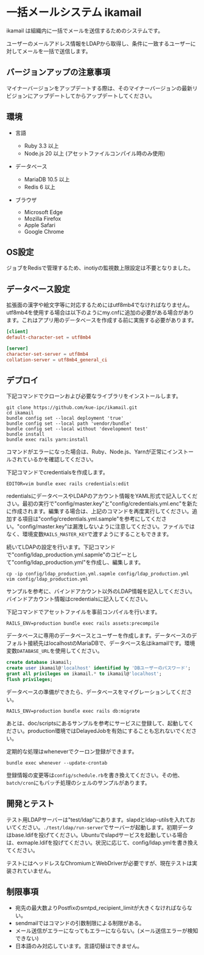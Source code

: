 # 一括メールシステム ikamail

ikamail は組織内に一括でメールを送信するためのシステムです。

ユーザーのメールアドレス情報をLDAPから取得し、条件に一致するユーザーに対してメールを一括で送信します。

## バージョンアップの注意事項

マイナーバージョンをアップデートする際は、そのマイナーバージョンの最新リビジョンにアップデートしてからアップデートしてください。

## 環境

* 言語
    * Ruby 3.3 以上
    * Node.js 20 以上 (アセットファイルコンパイル時のみ使用)

* データベース
    * MariaDB 10.5 以上
    * Redis 6 以上

* ブラウザ
    * Microsoft Edge
    * Mozilla Firefox
    * Apple Safari
    * Google Chrome

## OS設定

ジョブをRedisで管理するため、inotiyの監視数上限設定は不要となりました。

## データベース設定

拡張面の漢字や絵文字等に対応するためにはutf8mb4でなければなりません。utf8mb4を使用する場合は以下のようにmy.cnfに追加の必要がある場合があります。これはアプリ用のデータベースを作成する前に実施する必要があります。

```my.cnf
[client]
default-character-set = utf8mb4

[server]
character-set-server = utf8mb4
collation-server = utf8mb4_general_ci
```

## デプロイ

下記コマンドでクローンおよび必要なライブラリをインストールします。

```
git clone https://github.com/kue-ipc/ikamail.git
cd ikamail
bundle config set --local deployment 'true'
bundle config set --local path 'vendor/bundle'
bundle config set --local without 'development test'
bundle install
bundle exec rails yarn:install
```

コマンドがエラーになった場合は、Ruby、Node.js、Yarnが正常にインストールされているかを確認してください。

下記コマンドでcredentialsを作成します。

```
EDITOR=vim bundle exec rails credentials:edit
```

redentialsにデータベースやLDAPのアカウント情報をYAML形式で記入してください。最初の実行で"config/master.key"と"config/credentials.yml.enc"を新たに作成されます。編集する場合は、上記のコマンドを再度実行してください。追加する項目は"config/credentials.yml.sample"を参考にしてください。"config/master.key"は漏洩しないように注意してください。ファイルではなく、環境変数`RAILS_MASTER_KEY`で渡すようにすることもできます。

続いてLDAPの設定を行います。下記コマンドで"config/ldap_production.yml.sapmle"のコピーとして"config/ldap_production.yml"を作成し、編集します。

```
cp -ip config/ldap_production.yml.sapmle config/ldap_production.yml
vim config/ldap_production.yml
```

サンプルを参考に、バインドアカウント以外のLDAP情報を記入してください。バインドアカウント情報はcredentialsに記入してください。

下記コマンドでアセットファイルを事前コンパイルを行います。

```
RAILS_ENV=production bundle exec rails assets:precompile
```

データベースに専用のデータベースとユーザーを作成します。データベースのデフォルト接続先はlocalhostのMariaDBで、データベース名はikamailです。環境変数`DATABASE_URL`を使用してください。

```SQL
create database ikamail;
create user ikamail@'localhost' identified by 'DBユーザーのパスワード';
grant all privileges on ikamail.* to ikamail@'localhost';
flush privileges;
```

データベースの準備ができたら、データベースをマイグレーションしてください。

```
RAILS_ENV=production bundle exec rails db:migrate
```

あとは、doc/scriptsにあるサンプルを参考にサービスに登録して、起動してください。production環境ではDelayedJobを有効にすることも忘れないでください。

定期的な処理はwheneverでクーロン登録ができます。

```
bundle exec whenever --update-crontab
```

登録情報の変更等は`config/schedule.rb`を書き換えてください。その他、`batch/cron`にもバッチ処理のシェルのサンプルがあります。

## 開発とテスト

テスト用LDAPサーバーは"test/ldap"にあります。slapdとldap-utilsを入れておいてください。`./test/ldap/run-server`でサーバーが起動します。初期データはbase.ldifを投げてください。Ubuntuでslapdサービスを起動している場合は、exmaple.ldifを投げてください。状況に応じて、config/ldap.ymlを書き換えてください。

テストにはヘッドレスなChromiumとWebDriverが必要ですが、現在テストは実装されていません。

## 制限事項

* 宛先の最大数よりPostfixのsmtpd_recipient_limitが大きくなければならない。
* sendmailではコマンドの引数制限による制限がある。
* メール送信がエラーになってもエラーにならない。(メール送信エラーが検知できない)
* 日本語のみ対応しています。言語切替はできません。
